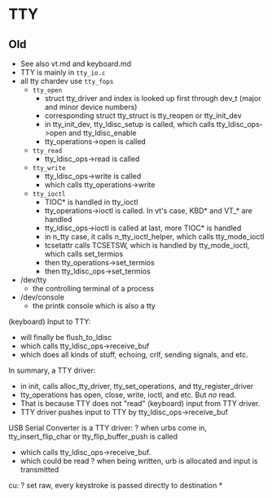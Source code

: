 # TTY

## Old

* See also vt.md and keyboard.md
* TTY is mainly in `tty_io.c`
* all tty chardev use `tty_fops`
  * `tty_open`
    * struct tty_driver and index is looked up first through dev_t (major and minor device numbers)
    * corresponding struct tty_struct is tty_reopen or tty_init_dev
    * in tty_init_dev, tty_ldisc_setup is called, which calls tty_ldisc_ops->open and tty_ldisc_enable
    * tty_operations->open is called
  * `tty_read`
    * tty_ldisc_ops->read is called
  * `tty_write`
    * tty_ldisc_ops->write is called
    * which calls tty_operations->write
  * `tty_ioctl`
    * TIOC* is handled in tty_ioctl
    * tty_operations->ioctl is called.  In vt's case, KBD* and VT_*  are handled
    * tty_ldisc_ops->ioctl is called at last, more TIOC* is handled
    * in n_tty case, it calls n_tty_ioctl_helper, which calls tty_mode_ioctl
    * tcsetattr calls TCSETSW, which is handled by tty_mode_ioctl, which calls set_termios
    * then tty_operations->set_termios
    * then tty_ldisc_ops->set_termios
* /dev/tty
  * the controlling terminal of a process
* /dev/console
  * the printk console which is also a tty


(keyboard) Input to TTY:
* will finally be flush_to_ldisc
* which calls tty_ldisc_ops->receive_buf
* which does all kinds of stuff, echoing, crlf, sending signals, and etc.

In summary, a TTY driver:
* in init, calls alloc_tty_driver, tty_set_operations, and tty_register_driver
* tty_operations has open, close, write, ioctl, and etc.  But _no_ read.
* That is because TTY does not "read" (keyboard) input from TTY driver.
* TTY driver pushes input to TTY by tty_ldisc_ops->receive_buf

USB Serial Converter is a TTY driver:
? when urbs come in, tty_insert_flip_char or tty_flip_buffer_push is called
* which calls tty_ldisc_ops->receive_buf.
* which could be read
? when being written, urb is allocated and input is transmitted

cu:
? set raw, every keystroke is passed directly to destination
* 
